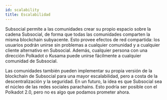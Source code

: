 ```yaml
---
id: scalability
title: Escalabilidad
---
```


Subsocial permite a las comunidades crear su propio espacio sobre la cadena Subsocial, de forma que todas las comunidades comparten la misma blockchain subyacente. Esto provee efectos de red compartida: los usuarios podrán unirse sin problemas a cualquier comunidad y a cualquier cliente alternativo en Subsocial. Además, cualquier persona con una dirección Polkadot o Kusama puede unirse fácilmente a cualquier comunidad de Subsocial.

Las comunidades también pueden implementar su propia versión de la blockchain de Subsocial para una mayor escalabilidad, pero a costa de la descentralización y la seguridad. En un futuro, la idea es que Subsocial sea el núcleo de las redes sociales parachains. Esto podría ser posible con el Polkadot 2.0, pero no es algo que podamos prometer ahora.